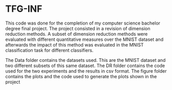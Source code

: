 # TFG-INF
This code was done for the completion of my computer science bachelor degree final project.
The project consisted in a revision of dimension reduction methods. A subset of dimension reduction methods were evaluated with different quantitative measures over the MNIST
dataset and afterwards the impact of this method was evaluated in the MNIST classification task for different classifiers.

The Data folder contains the datasets used. This are the MNIST dataset and two different subsets of this same dataset.
The DR folder contains the code used for the two experiments and the results in csv format.
The figure folder contains the plots and the code used to generate the plots shown in the project
